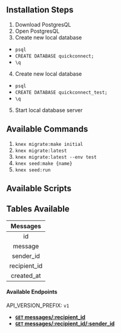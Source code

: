 ## Installation Steps
1. Download PostgresQL
2. Open PostgresQL
3. Create new local database
  - `psql`
  - `CREATE DATABASE quickconnect;`
  - `\q`
4. Create new local database
  - `psql`
  - `CREATE DATABASE quickconnect_test;`
  - `\q`
5. Start local database server


## Available Commands
1. `knex migrate:make initial`
2. `knex migrate:latest`
3. `knex migrate:latest --env test`
4. `knex seed:make {name}`
5. `knex seed:run`

## Available Scripts


## Tables Available
| **Messages**        |
| :------------------:|
| id                  |
| message             |
| sender_id           |
| recipient_id        |
| created_at          |

#### Available Endpoints
API_VERSION_PREFIX: `v1`

- **[`GET` messages/:recipient_id](https://github.com/davidbecker6081/quickconnect/blob/master/endpoint_documentation/GET_allMessages.md)**
- **[`GET` messages/:recipient_id/:sender_id](https://github.com/davidbecker6081/quickconnect/blob/master/endpoint_documentation/GET_messages.md)**
